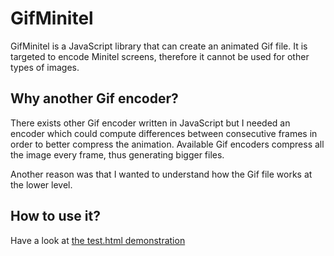 GifMinitel
==========

GifMinitel is a JavaScript library that can create an animated Gif file. It is
targeted to encode Minitel screens, therefore it cannot be used for other types
of images.

Why another Gif encoder?
------------------------

There exists other Gif encoder written in JavaScript but I needed an encoder
which could compute differences between consecutive frames in order to better
compress the animation. Available Gif encoders compress all the image every
frame, thus generating bigger files.

Another reason was that I wanted to understand how the Gif file works at the
lower level.

How to use it?
--------------

Have a look at [the test.html demonstration](test.html)
